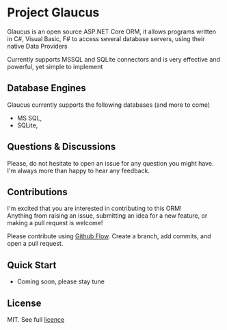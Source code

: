 # Project Glaucus

Glaucus is an open source ASP.NET Core ORM, it allows programs written in C#, Visual Basic, F# to access several database servers, using their native Data Providers

Currently supports MSSQL and SQLite connectors and is very effective and powerful, yet simple to implement

## Database Engines
Glaucus currently supports the following databases (and more to come)
- MS SQL,
- SQLite,

## Questions & Discussions
Please, do not hesitate to open an issue for any question you might have. I'm always more than happy to hear any feedback.

## Contributions
I'm excited that you are interested in contributing to this ORM!   
Anything from raising an issue, submitting an idea for a new feature, or making a pull request is welcome!

Please contribute using [Github Flow](https://guides.github.com/introduction/flow/). Create a branch, add commits, and open a pull request.

## Quick Start
- Coming soon, please stay tune

## License
MIT. See full [licence](https://github.com/netsoft-ruidias/glaucus/blob/master/LICENSE.md)
